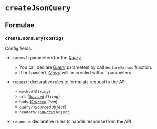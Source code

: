 # `createJsonQuery`

## Formulae

### `createJsonQuery(config)`

Config fields:

- `params?`: parameters for the [_Query_](../primitives/query.md)

  - You can declare [_Query_](../primitives/query.md) parameters by call `declareParams` function.
  - If not passed, [_Query_](../primitives/query.md) will be created without parameters.

- `request`: declarative rules to formulate request to the API.

  - `method` (_`String`_)
  - `url` (_[`Sourced`](../primitives/sourced.md) `String`_)
  - `body` (_[`Sourced`](../primitives/sourced.md) `Json`_)
  - `query?` (_[`Sourced`](../primitives/sourced.md) `Object`_)
  - `headers?` (_[`Sourced`](../primitives/sourced.md) `Object`_)

- `response`: declarative rules to handle response from the API.
